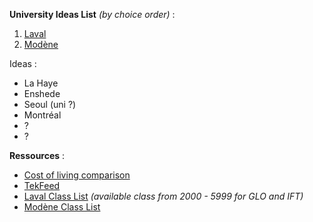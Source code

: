 **University Ideas List** *(by choice order)* :

1. [Laval](./laval_class.md) 
2. [Modène](./modene_class.md)


Ideas :
- La Haye
- Enshede
- Seoul (uni ?)
- Montréal
- ?
- ?

**Ressources** : <br />
- [Cost of living comparison](https://www.numbeo.com/cost-of-living/)
- [TekFeed](https://tekfeed.epitech.eu/#/)
- [Laval Class List](https://www.ulaval.ca/etudes/cours?search=&matieres%5B0%5D=0&matieres%5B87%5D=87&day=All&start=All&end=All&field_sections_course_nbcred_min=All&field_sections_course_nbcred_max=All) *(available class from 2000 - 5999 for GLO and IFT)*
- [Modène Class List](https://unimore.coursecatalogue.cineca.it/corsi/2023/10861/insegnamenti/10000?schemaid=20865)